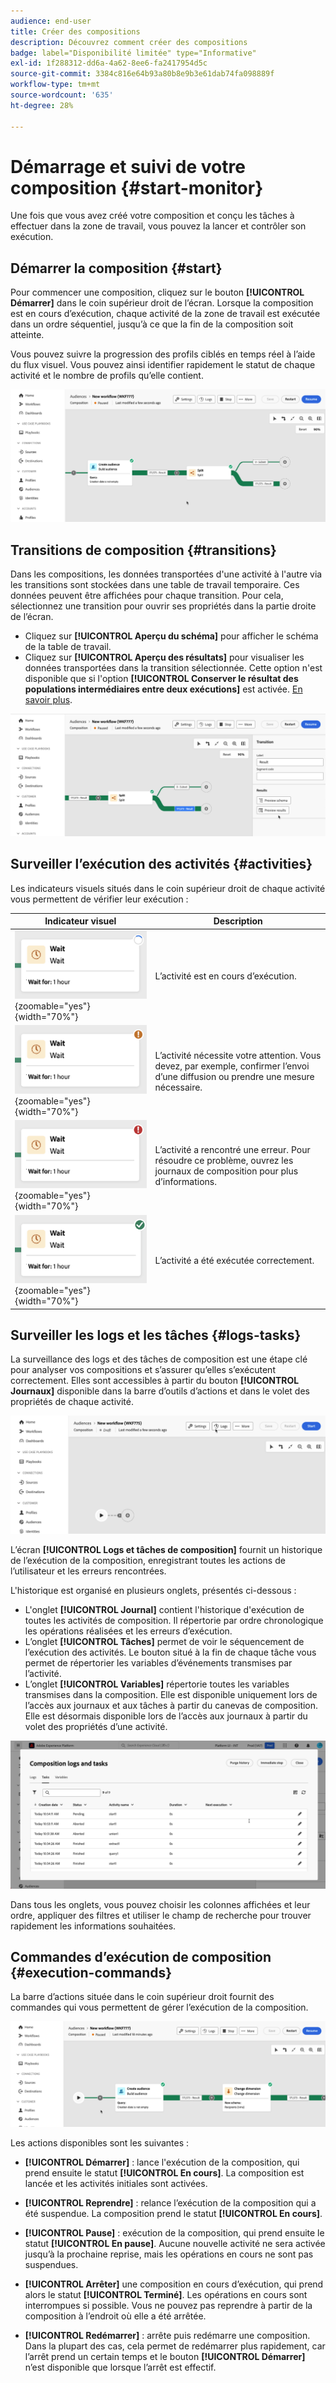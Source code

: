 ```yaml
---
audience: end-user
title: Créer des compositions
description: Découvrez comment créer des compositions
badge: label="Disponibilité limitée" type="Informative"
exl-id: 1f288312-dd6a-4a62-8ee6-fa2417954d5c
source-git-commit: 3384c816e64b93a80b8e9b3e61dab74fa098889f
workflow-type: tm+mt
source-wordcount: '635'
ht-degree: 28%

---
```


# Démarrage et suivi de votre composition {#start-monitor}

Une fois que vous avez créé votre composition et conçu les tâches à effectuer dans la zone de travail, vous pouvez la lancer et contrôler son exécution.

## Démarrer la composition {#start}

Pour commencer une composition, cliquez sur le bouton **[!UICONTROL Démarrer]** dans le coin supérieur droit de l’écran. Lorsque la composition est en cours d’exécution, chaque activité de la zone de travail est exécutée dans un ordre séquentiel, jusqu’à ce que la fin de la composition soit atteinte.

Vous pouvez suivre la progression des profils ciblés en temps réel à l’aide du flux visuel. Vous pouvez ainsi identifier rapidement le statut de chaque activité et le nombre de profils qu’elle contient.

![](assets/composition-visual-flow.png)

## Transitions de composition {#transitions}

Dans les compositions, les données transportées d&#39;une activité à l&#39;autre via les transitions sont stockées dans une table de travail temporaire. Ces données peuvent être affichées pour chaque transition. Pour cela, sélectionnez une transition pour ouvrir ses propriétés dans la partie droite de l’écran.

* Cliquez sur **[!UICONTROL Aperçu du schéma]** pour afficher le schéma de la table de travail.
* Cliquez sur **[!UICONTROL Aperçu des résultats]** pour visualiser les données transportées dans la transition sélectionnée. Cette option n&#39;est disponible que si l&#39;option **[!UICONTROL Conserver le résultat des populations intermédiaires entre deux exécutions]** est activée. [En savoir plus](create-composition.md#settings).

![](assets/transition-preview.png)

## Surveiller l’exécution des activités {#activities}

Les indicateurs visuels situés dans le coin supérieur droit de chaque activité vous permettent de vérifier leur exécution :

| Indicateur visuel | Description |
|-----|------------|
| ![](assets/activity-status-pending.png){zoomable="yes"}{width="70%"} | L’activité est en cours d’exécution. |
| ![](assets/activity-status-orange.png){zoomable="yes"}{width="70%"} | L’activité nécessite votre attention. Vous devez, par exemple, confirmer l’envoi d’une diffusion ou prendre une mesure nécessaire. |
| ![](assets/activity-status-red.png){zoomable="yes"}{width="70%"} | L’activité a rencontré une erreur. Pour résoudre ce problème, ouvrez les journaux de composition pour plus d’informations. |
| ![](assets/activity-status-green.png){zoomable="yes"}{width="70%"} | L’activité a été exécutée correctement. |

## Surveiller les logs et les tâches {#logs-tasks}

La surveillance des logs et des tâches de composition est une étape clé pour analyser vos compositions et s’assurer qu’elles s’exécutent correctement. Elles sont accessibles à partir du bouton **[!UICONTROL Journaux]** disponible dans la barre d’outils d’actions et dans le volet des propriétés de chaque activité.

![](assets/logs-button.png)

L’écran **[!UICONTROL Logs et tâches de composition]** fournit un historique de l’exécution de la composition, enregistrant toutes les actions de l’utilisateur et les erreurs rencontrées.

<!-- à confirmer, pas trouvé dans les options = The workflow history is saved for the duration specified in the workflow execution options. During this duration, all the messages are therefore saved, even after a restart. If you do not want to save the messages from a previous execution, you have to purge the history by clicking the ![](assets/delete_darkgrey-24px.png) button.-->

L&#39;historique est organisé en plusieurs onglets, présentés ci-dessous :

* L&#39;onglet **[!UICONTROL Journal]** contient l&#39;historique d&#39;exécution de toutes les activités de composition. Il répertorie par ordre chronologique les opérations réalisées et les erreurs d’exécution.
* L’onglet **[!UICONTROL Tâches]** permet de voir le séquencement de l’exécution des activités. Le bouton situé à la fin de chaque tâche vous permet de répertorier les variables d’événements transmises par l’activité.
* L’onglet **[!UICONTROL Variables]** répertorie toutes les variables transmises dans la composition. Elle est disponible uniquement lors de l’accès aux journaux et aux tâches à partir du canevas de composition. Elle est désormais disponible lors de l’accès aux journaux à partir du volet des propriétés d’une activité.  <!-- à confirmer-->

![](assets/logs-tasks.png)

Dans tous les onglets, vous pouvez choisir les colonnes affichées et leur ordre, appliquer des filtres et utiliser le champ de recherche pour trouver rapidement les informations souhaitées.

## Commandes d’exécution de composition {#execution-commands}

La barre d’actions située dans le coin supérieur droit fournit des commandes qui vous permettent de gérer l’exécution de la composition.

![](assets/execution-actions.png)

Les actions disponibles sont les suivantes :

* **[!UICONTROL Démarrer]** : lance l&#39;exécution de la composition, qui prend ensuite le statut **[!UICONTROL En cours]**. La composition est lancée et les activités initiales sont activées.

* **[!UICONTROL Reprendre]** : relance l’exécution de la composition qui a été suspendue. La composition prend le statut **[!UICONTROL En cours]**.

* **[!UICONTROL Pause]** : exécution de la composition, qui prend ensuite le statut **[!UICONTROL En pause]**. Aucune nouvelle activité ne sera activée jusqu’à la prochaine reprise, mais les opérations en cours ne sont pas suspendues.

* **[!UICONTROL Arrêter]** une composition en cours d’exécution, qui prend alors le statut **[!UICONTROL Terminé]**. Les opérations en cours sont interrompues si possible. Vous ne pouvez pas reprendre à partir de la composition à l’endroit où elle a été arrêtée.

* **[!UICONTROL Redémarrer]** : arrête puis redémarre une composition. Dans la plupart des cas, cela permet de redémarrer plus rapidement, car l’arrêt prend un certain temps et le bouton **[!UICONTROL Démarrer]** n’est disponible que lorsque l’arrêt est effectif.
